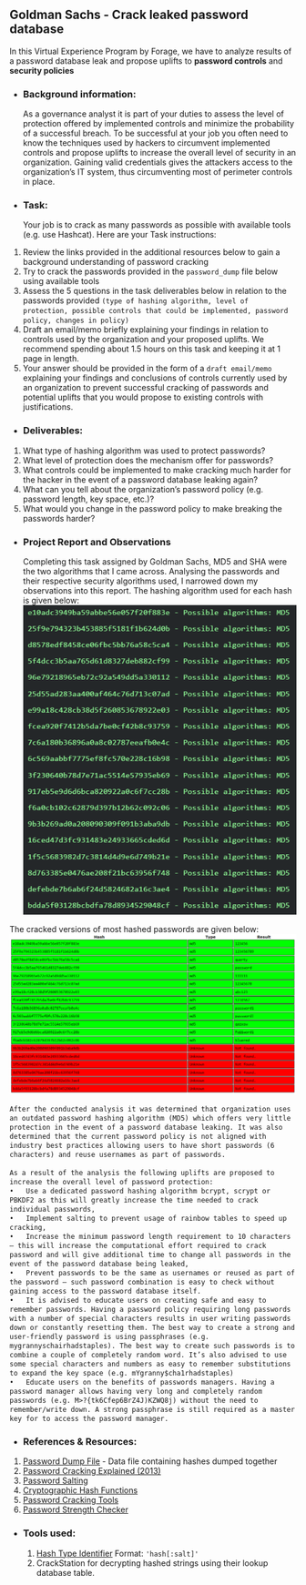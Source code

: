 ## Goldman Sachs - Crack leaked password database

In this Virtual Experience Program by Forage, we have to analyze results of a password database leak and propose uplifts to **password controls** and **security policies**

- ### Background information:

  As a governance analyst it is part of your duties to assess the level of protection offered by implemented controls and minimize the probability of a successful breach. To be successful at your job you often need to know the techniques used by hackers to circumvent implemented controls and propose uplifts to increase the overall level of security in an organization. Gaining valid credentials gives the attackers access to the organization’s IT system, thus circumventing most of perimeter controls in place.

- ### Task:
  Your job is to crack as many passwords as possible with available tools (e.g. use Hashcat). Here are your Task instructions:

1. Review the links provided in the additional resources below to gain a background understanding of password cracking
2. Try to crack the passwords provided in the `password_dump` file below using available tools
3. Assess the 5 questions in the task deliverables below in relation to the passwords provided `(type of hashing algorithm, level of protection, possible controls that could be implemented, password policy, changes in policy)`
4. Draft an email/memo briefly explaining your findings in relation to controls used by the organization and your proposed uplifts. We recommend spending about 1.5 hours on this task and keeping it at 1 page in length.
5. Your answer should be provided in the form of a `draft email/memo` explaining your findings and conclusions of controls currently used by an organization to prevent successful cracking of passwords and potential uplifts that you would propose to existing controls with justifications.

- ### Deliverables:

1. What type of hashing algorithm was used to protect passwords?
2. What level of protection does the mechanism offer for passwords?
3. What controls could be implemented to make cracking much harder for the hacker in the event of a password database leaking again?
4. What can you tell about the organization’s password policy (e.g. password length, key space, etc.)?
5. What would you change in the password policy to make breaking the passwords harder?

- ### Project Report and Observations
  Completing this task assigned by Goldman Sachs, MD5 and SHA were the two algorithms that I came across. Analysing the passwords and their respective security algorithms used, I narrowed down my observations into this report.
  The hashing algorithm used for each hash is given below:
  ![Hashing Alorithm](./src/hash_algo.png)

The cracked versions of most hashed passwords are given below:
![Decrypt Hash](./src/cracked_hash.png)

```
After the conducted analysis it was determined that organization uses an outdated password hashing algorithm (MD5) which offers very little protection in the event of a password database leaking. It was also determined that the current password policy is not aligned with industry best practices allowing users to have short passwords (6 characters) and reuse usernames as part of passwords.

As a result of the analysis the following uplifts are proposed to increase the overall level of password protection:
•	Use a dedicated password hashing algorithm bcrypt, scrypt or PBKDF2 as this will greatly increase the time needed to crack individual passwords,
•	Implement salting to prevent usage of rainbow tables to speed up cracking,
•	Increase the minimum password length requirement to 10 characters – this will increase the computational effort required to crack password and will give additional time to change all passwords in the event of the password database being leaked,
•	Prevent passwords to be the same as usernames or reused as part of the password – such password combination is easy to check without gaining access to the password database itself.
•	It is advised to educate users on creating safe and easy to remember passwords. Having a password policy requiring long passwords with a number of special characters results in user writing passwords down or constantly resetting them. The best way to create a strong and user-friendly password is using passphrases (e.g.  mygrannyschairhadstaples). The best way to create such passwords is to combine a couple of completely random word. It’s also advised to use some special characters and numbers as easy to remember substitutions to expand the key space (e.g. mYgranny$cha1rhadstaples)
•	Educate users on the benefits of passwords managers. Having a password manager allows having very long and completely random passwords (e.g. M>?{tk6Cfep6BrZ4J)KZWQ8j) without the need to remember/write down. A strong passphrase is still required as a master key for to access the password manager.
```

- ### References & Resources:

1. [Password Dump File](https://cdn.theforage.com/vinternships/companyassets/MBA4MnZTNFEoJZGnk/passwd_dump.txt) - Data file containing hashes dumped together
2. [Password Cracking Explained (2013)](https://arstechnica.com/information-technology/2013/05/how-crackers-make-minced-meat-out-of-your-passwords/)
3. [Password Salting](<https://en.wikipedia.org/wiki/Salt_(cryptography)>)
4. [Cryptographic Hash Functions](https://en.wikipedia.org/wiki/Cryptographic_hash_function)
5. [Password Cracking Tools](https://en.wikipedia.org/wiki/Password_cracking#Software)
6. [Password Strength Checker](https://howsecureismypassword.net/)

- ### Tools used:
  1. [Hash Type Identifier](https://hashes.com/en/tools/hash_identifier)
     Format: `'hash[:salt]'`
  1. CrackStation for decrypting hashed strings using their lookup database table.
